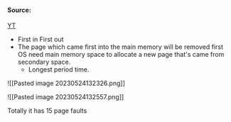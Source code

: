 #### Source:
[YT](https://www.youtube.com/watch?v=sztDxZozMxM&list=PLXj4XH7LcRfDrdQuJTHIPmKMpa7eYVaPm&index=62)

* First in First out
* The page which came first into the main memory will be removed first OS need main memory space to allocate a new page that's came from secondary space.
	* Longest period time.

![[Pasted image 20230524132326.png]]


![[Pasted image 20230524132557.png]]

Totally it has 15 page faults
